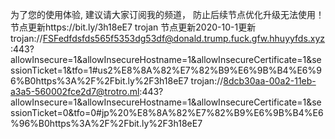 为了您的使用体验, 建议请大家订阅我的频道， 防止后续节点优化升级无法使用！节点更新https://bit.ly/3h18eE7
trojan 节点更新2020-10-1更新
trojan://FSFedfdsfds565f5353dg53df@donald.trump.fuck.gfw.hhuyyfds.xyz:443?allowInsecure=1&allowInsecureHostname=1&allowInsecureCertificate=1&sessionTicket=1&tfo=1#us2%E8%8A%82%E7%82%B9%E6%9B%B4%E6%96%B0https%3A%2F%2Fbit.ly%2F3h18eE7
trojan://8dcb30aa-00a2-11eb-a3a5-560002fce2d7@trotro.ml:443?allowInsecure=1&allowInsecureHostname=1&allowInsecureCertificate=1&sessionTicket=0&tfo=0#jp%20%E8%8A%82%E7%82%B9%E6%9B%B4%E6%96%B0https%3A%2F%2Fbit.ly%2F3h18eE7
